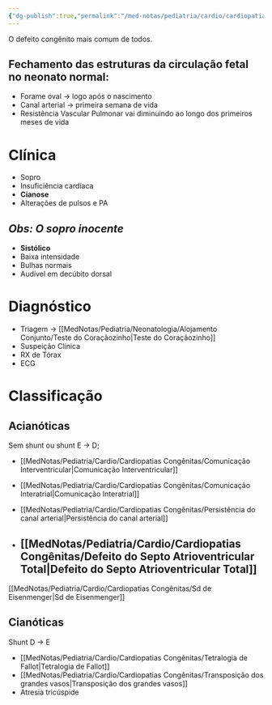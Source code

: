 ```yaml
---
{"dg-publish":true,"permalink":"/med-notas/pediatria/cardio/cardiopatias-congenitas/cardiopatias-congenitas/"}
---
```


O defeito congênito mais comum de todos.

## Fechamento das estruturas da circulação fetal no neonato normal:
- Forame oval -> logo após o nascimento
- Canal arterial -> primeira semana de vida
- Resistência Vascular Pulmonar vai diminuindo ao longo dos primeiros meses de vida

# Clínica
- Sopro
- Insuficiência cardíaca
- **Cianose**
- Alterações de pulsos e PA
## *Obs: O sopro inocente*
- **Sistólico**
- Baixa intensidade
- Bulhas normais
- Audível em decúbito dorsal

# Diagnóstico
- Triagem -> [[MedNotas/Pediatria/Neonatologia/Alojamento Conjunto/Teste do Coraçãozinho\|Teste do Coraçãozinho]]
- Suspeição Clínica
- RX de Tórax
- ECG

# Classificação
## Acianóticas
Sem shunt ou shunt E -> D; 
- [[MedNotas/Pediatria/Cardio/Cardiopatias Congênitas/Comunicação Interventricular\|Comunicação Interventricular]]

- [[MedNotas/Pediatria/Cardio/Cardiopatias Congênitas/Comunicação Interatrial\|Comunicação Interatrial]]

- [[MedNotas/Pediatria/Cardio/Cardiopatias Congênitas/Persistência do canal arterial\|Persistência do canal arterial]]
		
- [[MedNotas/Pediatria/Cardio/Cardiopatias Congênitas/Defeito do Septo Atrioventricular Total\|Defeito do Septo Atrioventricular Total]]
	- 
[[MedNotas/Pediatria/Cardio/Cardiopatias Congênitas/Sd de Eisenmenger\|Sd de Eisenmenger]]

## Cianóticas
Shunt D -> E
- [[MedNotas/Pediatria/Cardio/Cardiopatias Congênitas/Tetralogia de Fallot\|Tetralogia de Fallot]]
- [[MedNotas/Pediatria/Cardio/Cardiopatias Congênitas/Transposição dos grandes vasos\|Transposição dos grandes vasos]]
- Atresia tricúspide
